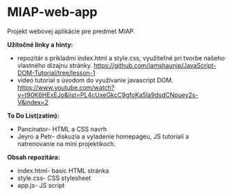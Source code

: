 # MIAP-web-app
Projekt webovej aplikácie pre predmet MIAP.

**Užitočné linky a hinty:**
  - repozitár s príkladmi index.html a style.css, využiteľné pri tvorbe našeho vlastného dizajnu stránky. 
    https://github.com/iamshaunjp/JavaScript-DOM-Tutorial/tree/lesson-1
  - video tutorial s úvodom do využívanie javascript DOM.
    https://www.youtube.com/watch?v=t90K6HExEJo&list=PL4cUxeGkcC9gfoKa5la9dsdCNpuey2s-V&index=2
  
**To Do List(zatim):**
  - Pancinator- HTML a CSS navrh
  - Jeyro a Petr- diskuzia a vyladenie homepageu, JS tutoriali a natrenovanie na mini projektikoch.

**Obsah repozitára:**
  - index.html- basic HTML stránka 
  - style.css- CSS stylesheet
  - app.js- JS script 
